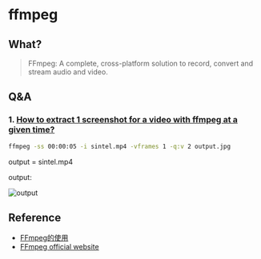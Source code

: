 # ffmpeg


## What?

> FFmpeg: A complete, cross-platform solution to record, convert and stream audio and video.



## Q&A 

### 1. [How to extract 1 screenshot for a video with ffmpeg at a given time?](https://stackoverflow.com/questions/27568254/how-to-extract-1-screenshot-for-a-video-with-ffmpeg-at-a-given-time)

``` bash 
ffmpeg -ss 00:00:05 -i sintel.mp4 -vframes 1 -q:v 2 output.jpg
```

output = sintel.mp4 

output:

![output](https://i.imgur.com/CiTUvXp.jpg)


## Reference 

* [FFmpeg的使用](https://www.jianshu.com/p/7ed3be01228b)
* [FFmpeg official website](https://www.ffmpeg.org/)